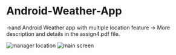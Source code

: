 # Android-Weather-App
->and Android Weather app with multiple location feature
-> More description and details in the assign4.pdf file.

![manager location](https://user-images.githubusercontent.com/23560627/56740800-307a2f00-674c-11e9-8404-08bb6ae9d82a.JPG)
![main screen](https://user-images.githubusercontent.com/23560627/56740802-3112c580-674c-11e9-9c71-121ca2ad8719.JPG)
